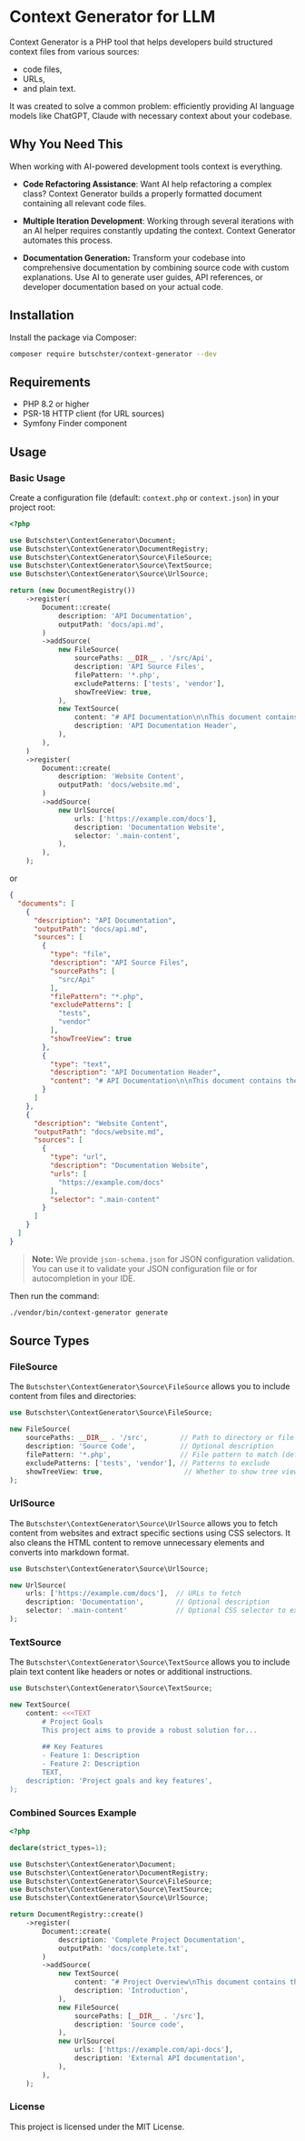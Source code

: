 # Context Generator for LLM

Context Generator is a PHP tool that helps developers build structured context files from various sources:

- code files,
- URLs,
- and plain text.

It was created to solve a common problem: efficiently providing AI language models like ChatGPT, Claude with necessary
context about your codebase.

## Why You Need This

When working with AI-powered development tools context is everything.

- **Code Refactoring Assistance**: Want AI help refactoring a complex class? Context Generator builds a properly
  formatted document containing all relevant code files.

- **Multiple Iteration Development**: Working through several iterations with an AI helper requires constantly updating
  the context. Context Generator automates this process.

- **Documentation Generation:** Transform your codebase into comprehensive documentation by combining source code with
  custom explanations. Use AI to generate user guides, API references, or developer documentation based on your actual
  code.

## Installation

Install the package via Composer:

```bash
composer require butschster/context-generator --dev
```

## Requirements

- PHP 8.2 or higher
- PSR-18 HTTP client (for URL sources)
- Symfony Finder component

## Usage

### Basic Usage

Create a configuration file (default: `context.php` or `context.json`) in your project root:

```php
<?php

use Butschster\ContextGenerator\Document;
use Butschster\ContextGenerator\DocumentRegistry;
use Butschster\ContextGenerator\Source\FileSource;
use Butschster\ContextGenerator\Source\TextSource;
use Butschster\ContextGenerator\Source\UrlSource;

return (new DocumentRegistry())
    ->register(
        Document::create(
            description: 'API Documentation',
            outputPath: 'docs/api.md',
        )
        ->addSource(
            new FileSource(
                sourcePaths: __DIR__ . '/src/Api',
                description: 'API Source Files',
                filePattern: '*.php',
                excludePatterns: ['tests', 'vendor'],
                showTreeView: true,
            ),
            new TextSource(
                content: "# API Documentation\n\nThis document contains the API source code.",
                description: 'API Documentation Header',
            ),
        ),
    )
    ->register(
        Document::create(
            description: 'Website Content',
            outputPath: 'docs/website.md',
        )
        ->addSource(
            new UrlSource(
                urls: ['https://example.com/docs'],
                description: 'Documentation Website',
                selector: '.main-content',
            ),
        ),
    );
```

or

```json
{
  "documents": [
    {
      "description": "API Documentation",
      "outputPath": "docs/api.md",
      "sources": [
        {
          "type": "file",
          "description": "API Source Files",
          "sourcePaths": [
            "src/Api"
          ],
          "filePattern": "*.php",
          "excludePatterns": [
            "tests",
            "vendor"
          ],
          "showTreeView": true
        },
        {
          "type": "text",
          "description": "API Documentation Header",
          "content": "# API Documentation\n\nThis document contains the API source code."
        }
      ]
    },
    {
      "description": "Website Content",
      "outputPath": "docs/website.md",
      "sources": [
        {
          "type": "url",
          "description": "Documentation Website",
          "urls": [
            "https://example.com/docs"
          ],
          "selector": ".main-content"
        }
      ]
    }
  ]
}
```

> **Note:** We provide `json-schema.json` for JSON configuration validation. You can use it to validate your JSON
> configuration file or for autocompletion in your IDE.

Then run the command:

```bash
./vendor/bin/context-generator generate
```

## Source Types

### FileSource

The `Butschster\ContextGenerator\Source\FileSource` allows you to include content from files and directories:

```php
use Butschster\ContextGenerator\Source\FileSource;

new FileSource(
    sourcePaths: __DIR__ . '/src',        // Path to directory or file
    description: 'Source Code',           // Optional description
    filePattern: '*.php',                 // File pattern to match (default: *.php)
    excludePatterns: ['tests', 'vendor'], // Patterns to exclude
    showTreeView: true,                    // Whether to show tree view (default: true)
);
```

### UrlSource

The `Butschster\ContextGenerator\Source\UrlSource` allows you to fetch content from websites and extract specific
sections using CSS selectors.
It also cleans the HTML content to remove unnecessary elements and converts into markdown format.

```php
use Butschster\ContextGenerator\Source\UrlSource;

new UrlSource(
    urls: ['https://example.com/docs'],  // URLs to fetch
    description: 'Documentation',        // Optional description
    selector: '.main-content'            // Optional CSS selector to extract specific content
);
```

### TextSource

The `Butschster\ContextGenerator\Source\TextSource` allows you to include plain text content like headers or notes or
additional instructions.

```php
use Butschster\ContextGenerator\Source\TextSource;

new TextSource(
    content: <<<TEXT
        # Project Goals
        This project aims to provide a robust solution for...
        
        ## Key Features
        - Feature 1: Description
        - Feature 2: Description
        TEXT,
    description: 'Project goals and key features',
);
```

### Combined Sources Example

```php
<?php

declare(strict_types=1);

use Butschster\ContextGenerator\Document;
use Butschster\ContextGenerator\DocumentRegistry;
use Butschster\ContextGenerator\Source\FileSource;
use Butschster\ContextGenerator\Source\TextSource;
use Butschster\ContextGenerator\Source\UrlSource;

return DocumentRegistry::create()
    ->register(
        Document::create(
            description: 'Complete Project Documentation',
            outputPath: 'docs/complete.txt',
        )
        ->addSource(
            new TextSource(
                content: "# Project Overview\nThis document contains the complete documentation...",
                description: 'Introduction',
            ),
            new FileSource(
                sourcePaths: [__DIR__ . '/src'],
                description: 'Source code',
            ),
            new UrlSource(
                urls: ['https://example.com/api-docs'],
                description: 'External API documentation',
            ),
        ),
    );
```

### License

This project is licensed under the MIT License.